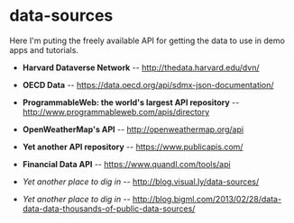 # data-sources
Here I'm puting the freely available API for getting the data to use in demo apps and tutorials. 

- **Harvard Dataverse Network** -- http://thedata.harvard.edu/dvn/
- **OECD Data** -- https://data.oecd.org/api/sdmx-json-documentation/
- **ProgrammableWeb: the world's largest API repository** -- http://www.programmableweb.com/apis/directory
- **OpenWeatherMap's API** -- http://openweathermap.org/api
- **Yet another API repository** -- https://www.publicapis.com/
- **Financial Data API** -- https://www.quandl.com/tools/api


- *Yet another place to dig in* -- http://blog.visual.ly/data-sources/
- *Yet another place to dig in* -- http://blog.bigml.com/2013/02/28/data-data-data-thousands-of-public-data-sources/
